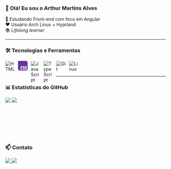 ### 👋 Olá! Eu sou o Arthur Martins Alves

🌱 Estudando Front-end com foco em Angular  
❤️ Usuário Arch Linux + Hyprland  
📚 *Lifelong learner*

---

### 🛠️ Tecnologias e Ferramentas

<img 
    align="left" 
    alt="HTML"
    title="HTML" 
    width="30px" 
    style="padding-right: 10px;" 
    src="https://cdn.jsdelivr.net/gh/devicons/devicon/icons/html5/html5-original.svg" 
/>
<img 
    align="left" 
    alt="CSS" 
    title="CSS"
    width="30px" 
    style="padding-right: 10px;" 
    src="https://github.com/CSS-Next/logo.css/blob/main/css.svg" 
/>
<img 
    align="left" 
    alt="JavaScript" 
    title="JavaScript"
    width="30px" 
    style="padding-right: 10px;" 
    src="https://cdn.jsdelivr.net/gh/devicons/devicon/icons/javascript/javascript-original.svg" 
/>
<img 
    align="left" 
    alt="TypeScript"
    title="TypeScript" 
    width="30px" 
    style="padding-right: 10px;" 
    src="https://cdn.jsdelivr.net/gh/devicons/devicon/icons/typescript/typescript-original.svg" 
/>
<img 
    align="left" 
    alt="Git" 
    title="Git"
    width="30px" 
    style="padding-right: 10px;" 
    src="https://cdn.jsdelivr.net/gh/devicons/devicon/icons/git/git-original.svg" 
/>
<img 
    align="left" 
    alt="Linux" 
    title="Linux"
    width="30px" 
    style="padding-right: 10px;" 
    src="https://cdn.jsdelivr.net/gh/devicons/devicon/icons/linux/linux-original.svg" 
/>

<br/><br/>

---

### 📊 Estatísticas do GitHub

<div align="left">
  <img height="180em" src="https://github-readme-stats.vercel.app/api?username=oarthurma&show_icons=true&theme=dracula&locale=pt-br"/>
  <img height="180em" src="https://github-readme-stats.vercel.app/api/top-langs/?username=oarthurma&layout=compact&theme=dracula&custom_title=Linguagens&langs_count=8"/>
</div>

<br/><br/><br/>
---

### 📫 Contato

<p align="left">
  <a href="mailto:oarthurma@gmail.com">
    <img src="https://img.shields.io/badge/Email-oarthurma@gmail.com-D14836?style=for-the-badge&logo=gmail&logoColor=white" />
  </a>
  <a href="https://www.linkedin.com/in/oarthurma" target="_blank">
    <img src="https://img.shields.io/badge/LinkedIn-oarthurma-0077B5?style=for-the-badge&logo=linkedin&logoColor=white" />
  </a>
</p>
